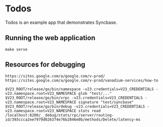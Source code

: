 # Todos

Todos is an example app that demonstrates Syncbase.

## Running the web application

    make serve

## Resources for debugging

    https://sites.google.com/a/google.com/v-prod/
    https://sites.google.com/a/google.com/v-prod/vanadium-services/how-to

    $V23_ROOT/release/go/bin/namespace -v23.credentials=V23_CREDENTIALS -v23.namespace.root=V23_NAMESPACE glob "test/..."
    $V23_ROOT/release/go/bin/vrpc -v23.credentials=V23_CREDENTIALS -v23.namespace.root=V23_NAMESPACE signature "test/syncbase"
    $V23_ROOT/release/go/bin/debug -v23.credentials=V23_CREDENTIALS -v23.namespace.root=V23_NAMESPACE stats read /localhost:8200/__debug/stats/rpc/server/routing-id/393ccca2ee7979d026374e76b2846e0b/methods/Delete/latency-ms
